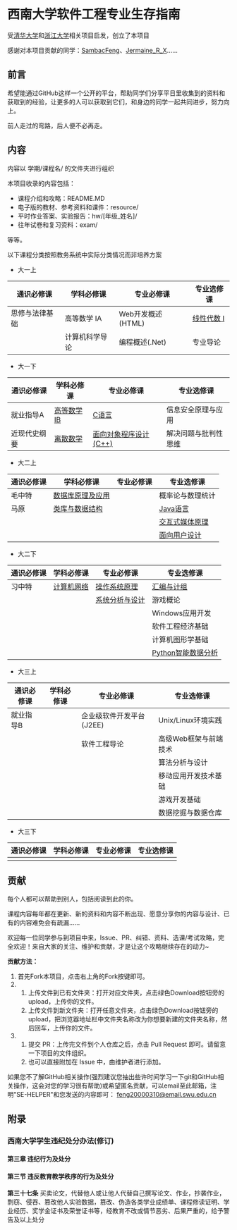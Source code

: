 # 西南大学软件工程专业生存指南
 
受[清华大学](https://github.com/PKUanonym/REKCARC-TSC-UHT)和[浙江大学](https://github.com/QSCTech/zju-icicles)相关项目启发，创立了本项目

感谢对本项目贡献的同学：[SambacFeng](https://github.com/SambacFeng)、[Jermaine_R_X](https://github.com/21558568)......

## 前言

希望能通过GitHub这样一个公开的平台，帮助同学们分享平日里收集到的资料和获取到的经验，让更多的人可以获取到它们，和身边的同学一起共同进步，努力向上。

前人走过的弯路，后人便不必再走。

## 内容

内容以 学期/课程名/ 的文件夹进行组织

本项目收录的内容包括：

- 课程介绍和攻略：README.MD
- 电子版的教材、参考资料和课件：resource/
- 平时作业答案、实验报告：hw/[年级_姓名]/
- 往年试卷和复习资料：exam/

等等。

以下课程分类按照教务系统中实际分类情况而非培养方案

- 大一上

| 通识必修课 | 学科必修课 | 专业必修课 | 专业选修课 |  
| --------- | --------- | --------- | --------- |
| 思修与法律基础 | 高等数学 IA | Web开发概述(HTML) | [线性代数 I](大一上/线性代数) |
|  | 计算机科学导论 | 编程概述(.Net) | 专业导论 |

- 大一下

| 通识必修课 | 学科必修课 | 专业必修课 | 专业选修课 | 
| --------- | --------- | --------- | --------- |
| 就业指导A | [高等数学 IB](大一下/高等数学IB) | [C语言](大一下/C语言) | 信息安全原理与应用 |
| 近现代史纲要 | [离散数学](大一下/离散数学) | [面向对象程序设计(C++)](大一下/面向对象程序设计(C++)) | 解决问题与批判性思维 |

- 大二上

| 通识必修课 | 学科必修课 | 专业必修课 | 专业选修课 | 
| --------- | --------- | --------- | --------- |
| 毛中特 | [数据库原理及应用](大二上/数据库原理及应用) |  | 概率论与数理统计 |
| 马原 | [类库与数据结构](大二上/类库与数据结构) |  | [Java语言](大二上/Java语言) |
|  |  |  | [交互式媒体原理](大二上/交互式媒体原理) |
|  |  |  | [面向用户设计](大二上/面向用户设计) |

- 大二下

| 通识必修课 | 学科必修课 | 专业必修课 | 专业选修课 | 
| --------- | --------- | --------- | --------- |
| 习中特 | [计算机网络](大二下/计算机网络) | [操作系统原理](大二下/操作系统原理/) | [汇编与计组](大二下/汇编与计组) |
|  |  | [系统分析与设计](大二下/系统分析与设计) | 游戏概论 |
|  |  |  | Windows应用开发 |
|  |  |  | 软件工程经济基础 |
|  |  |  | 计算机图形学基础 |
|  |  |  | [Python智能数据分析](大二下/Python智能数据分析) |

- 大三上

| 通识必修课 | 学科必修课 | 专业必修课 | 专业选修课 | 
| --------- | --------- | --------- | --------- |
| 就业指导B |  | 企业级软件开发平台(J2EE) | Unix/Linux环境实践 |
|  |  | 软件工程导论 | 高级Web框架与前端技术 |
|  |  |  | 算法分析与设计	 |
|  |  |  | 移动应用开发技术基础	 |
|  |  |  | 游戏开发基础	 |
|  |  |  | 数据挖掘与数据仓库 |

- 大三下

| 通识必修课 | 学科必修课 | 专业必修课 | 专业选修课 | 
| --------- | --------- | --------- | --------- | 
|  |  |  |  |

## 贡献

每个人都可以帮助到别人，包括阅读到此的你。

课程内容每年都在更新、新的资料和内容不断出现、愿意分享你的内容与设计、已有的内容难免会有疏漏......

欢迎每一位同学参与到项目中来，Issue、PR、纠错、资料、选课/考试攻略，完全欢迎！来自大家的关注、维护和贡献，才是让这个攻略继续存在的动力~

**贡献方法：**

1. 首先Fork本项目，点击右上角的Fork按键即可。
2. 
   1. 上传文件到已有文件夹：打开对应文件夹，点击绿色Download按钮旁的upload，上传你的文件。
   2. 上传文件到新文件夹：打开任意文件夹，点击绿色Download按钮旁的upload，把浏览器地址栏中文件夹名称改为你想要新建的文件夹名称，然后回车，上传你的文件。
3. 
   1. 提交 PR：上传完文件到个人仓库之后，点击 Pull Request 即可。请留意一下项目的文件组织。
   2. 也可以直接附加在 Issue 中，由维护者进行添加。

如果您不了解GitHub相关操作(强烈建议您抽出些许时间学习一下git和GitHub相关操作，这会对您的学习很有帮助)或希望匿名贡献，可以email至此邮箱，注明"SE-HELPER"和您发送的内容即可：    feng20000310@email.swu.edu.cn 

## 附录

### 西南大学学生违纪处分办法(修订)

#### 第三章 违纪行为及处分

#### 第三节 违反教育教学秩序的行为及处分

**第三十七条** 买卖论文，代替他人或让他人代替自己撰写论文、作业，抄袭作业，剽窃、侵吞、篡改他人实验数据，篡改、伪造各类学业成绩单、课程修读证明、学业经历、奖学金证书及荣誉证书等，经教育不改或情节恶劣、后果严重的，给予警告及以上处分